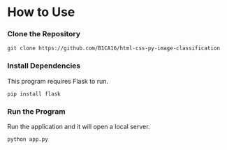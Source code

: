 # How to Use

### Clone the Repository
```
git clone https://github.com/B1CA16/html-css-py-image-classification
```
### Install Dependencies

This program requires Flask to run.
```
pip install flask
```
### Run the Program

Run the application and it will open a local server.
```
python app.py
```
